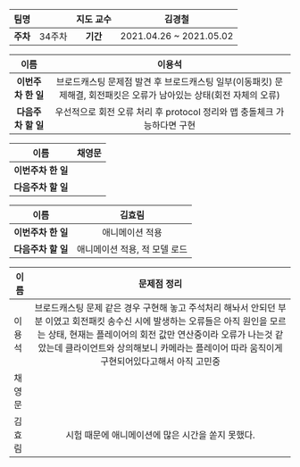 |   팀명   |        | 지도 교수 |         김경철          |
| :------: | :----: | :-------: | :---------------------: |
| **주차** | 34주차 | **기간**  | 2021.04.26 ~ 2021.05.02 |

|        이름        |                            이용석                            |
| :----------------: | :----------------------------------------------------------: |
| **이번주차 한 일** | 브로드캐스팅 문제점 발견 후 브로드캐스팅 일부(이동패킷) 문제해결, 회전패킷은 오류가 남아있는 상태(회전 자체의 오류) |
| **다음주차 할 일** | 우선적으로 회전 오류 처리 후 protocol 정리와 맵 충돌체크 가능하다면 구현 |

|        이름        | 채영문 |
| :----------------: | :----: |
| **이번주차 한 일** |        |
| **다음주차 할 일** |        |

|        이름        |            김효림             |
| :----------------: | :---------------------------: |
| **이번주차 한 일** |        애니메이션 적용        |
| **다음주차 할 일** | 애니메이션 적용, 적 모델 로드 |

| 이름   |                         문제점 정리                          |
| ------ | :----------------------------------------------------------: |
| 이용석 | 브로드캐스팅 문제 같은 경우 구현해 놓고 주석처리 해놔서 안되던 부분 이였고  회전패킷 송수신 시에 발생하는 오류들은 아직 원인을 모르는 상태, 현재는 플레이어의 회전 값만 연산중이라 오류가 나는것 같았는데 클라이언트와 상의해보니 카메라는 플레이어 따라 움직이게 구현되어있다고해서 아직 고민중 |
| 채영문 |                                                              |
| 김효림 |      시험 때문에 애니메이션에 많은 시간을 쏟지 못했다.       |

